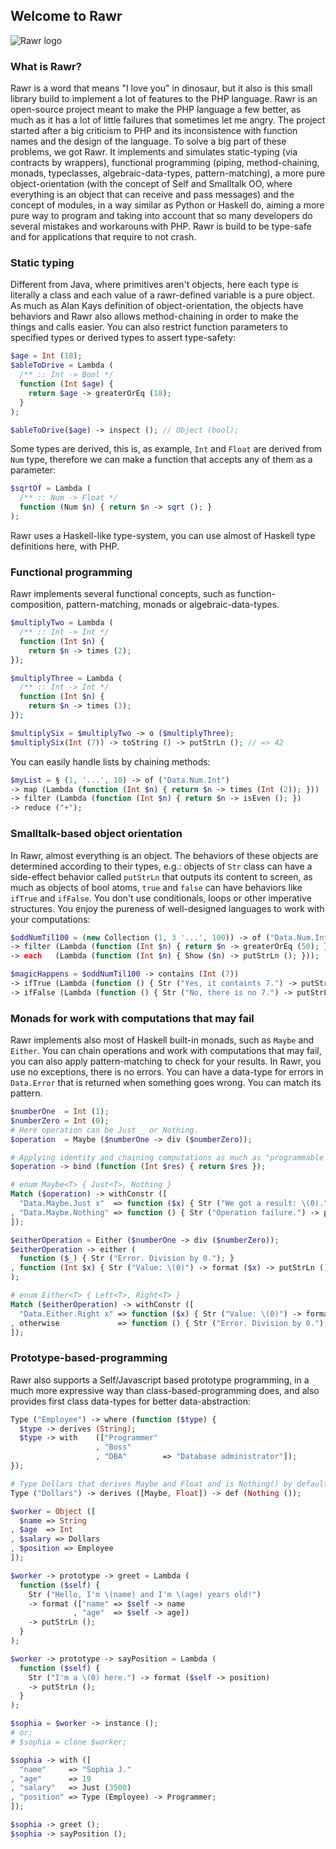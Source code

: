 ## Welcome to Rawr

![Rawr logo](http://i.imgur.com/CievcE1.png)

### What is Rawr?

Rawr is a word that means "I love you" in dinosaur, but it also is this small library build to implement a lot of features to the PHP language.
Rawr is an open-source project meant to make the PHP language a few better, as much as it has a lot of little failures that sometimes let me angry. The project started after a big criticism to PHP and its inconsistence with function names and the design of the language. To solve a big part of these problems, we got Rawr. It implements and simulates static-typing (via contracts by wrappers), functional programming (piping, method-chaining, monads, typeclasses, algebraic-data-types, pattern-matching), a more pure object-orientation (with the concept of Self and Smalltalk OO, where everything is an object that can receive and pass messages) and the concept of modules, in a way similar as Python or Haskell do, aiming a more pure way to program and taking into account that so many developers do several mistakes and workarouns with PHP. Rawr is build to be type-safe and for applications that require to not crash.

### Static typing

Different from Java, where primitives aren't objects, here each type is literally a class and each value of a rawr-defined variable is a pure object. As much as Alan Kays definition of object-orientation, the objects have behaviors and Rawr also allows method-chaining in order to make the things and calls easier. You can also restrict function parameters to specified types or derived types to assert type-safety:

```php
$age = Int (18);
$ableToDrive = Lambda (
  /** :: Int -> Bool */
  function (Int $age) {
    return $age -> greaterOrEq (18);
  }
);

$ableToDrive($age) -> inspect (); // Object (bool);
```

Some types are derived, this is, as example, `Int` and `Float` are derived from `Num` type, therefore we can make a function that accepts any of them as a parameter:

```php
$sqrtOf = Lambda (
  /** :: Num -> Float */
  function (Num $n) { return $n -> sqrt (); }
);
```

Rawr uses a Haskell-like type-system, you can use almost of Haskell type definitions here, with PHP.

### Functional programming

Rawr implements several functional concepts, such as function-composition, pattern-matching, monads or algebraic-data-types.

```php
$multiplyTwo = Lambda (
  /** :: Int -> Int */
  function (Int $n) {
    return $n -> times (2);
});

$multiplyThree = Lambda (
  /** :: Int -> Int */
  function (Int $n) {
    return $n -> times (3);
});

$multiplySix = $multiplyTwo -> o ($multiplyThree);
$multiplySix(Int (7)) -> toString () -> putStrLn (); // => 42
```

You can easily handle lists by chaining methods:

```php
$myList = § (1, '...', 10) -> of ("Data.Num.Int")
-> map (Lambda (function (Int $n) { return $n -> times (Int (2)); }))
-> filter (Lambda (function (Int $n) { return $n -> isEven (); })
-> reduce ("+");
```

### Smalltalk-based object orientation

In Rawr, almost everything is an object. The behaviors of these objects are determined according to their types, e.g.: objects of `Str` class can have a side-effect behavior called `putStrLn` that outputs its content to screen, as much as objects of bool atoms, `true` and `false` can have behaviors like `ifTrue` and `ifFalse`. You don't use conditionals, loops or other imperative structures. You enjoy the pureness of well-designed languages to work with your computations:

```php
$oddNumTil100 = (new Collection (1, 3 '...', 100)) -> of ("Data.Num.Int")
-> filter (Lambda (function (Int $n) { return $n -> greaterOrEq (50); }))
-> each   (Lambda (function (Int $n) { Show ($n) -> putStrLn (); }));

$magicHappens = $oddNumTil100 -> contains (Int (7))
-> ifTrue (Lambda (function () { Str ("Yes, it containts 7.") -> putStrLn (); }))
-> ifFalse (Lambda (function () { Str ("No, there is no 7.") -> putStrLn (); }));
```

### Monads for work with computations that may fail

Rawr implements also most of Haskell built-in monads, such as `Maybe` and `Either`. You can chain operations and work with computations that may fail, you can also apply pattern-matching to check for your results. In Rawr, you use no exceptions, there is no errors. You can have a data-type for errors in `Data.Error` that is returned when something goes wrong. You can match its pattern.

```php
$numberOne  = Int (1);
$numberZero = Int (0);
# Here operation can be Just _ or Nothing.
$operation  = Maybe ($numberOne -> div ($numberZero));

# Applying identity and chaining computations as much as "programmable semicolons".
$operation -> bind (function (Int $res) { return $res });

# enum Maybe<T> { Just<T>, Nothing }
Match ($operation) -> withConstr ([
  "Data.Maybe.Just x"  => function ($x) { Str ("We got a result: \(0).") -> format ($res -> fromJust ()) -> putStrLn (); }
, "Data.Maybe.Nothing" => function () { Str ("Operation failure.") -> putStrLn (); }
]);

$eitherOperation = Either ($numberOne -> div ($numberZero));
$eitherOperation -> either (
  function ($_) { Str ("Error. Division by 0."); }
, function (Int $x) { Str ("Value: \(0)") -> format ($x) -> putStrLn (); }
);

# enum Either<T> { Left<T>, Right<T> }
Match ($eitherOperation) -> withConstr ([
  "Data.Either.Right x" => function ($x) { Str ("Value: \(0)") -> format ($x -> val ()) -> putStrLn (); }
, otherwise             => function () { Str ("Error. Division by 0."); }
]);

```

### Prototype-based-programming

Rawr also supports a Self/Javascript based prototype programming, in a much more expressive way than class-based-programming does, and also provides first class data-types for better data-abstraction:

```php
Type ("Employee") -> where (function ($type) {
  $type -> derives (String);
  $type -> with    (["Programmer"
                   , "Boss"
                   , "DBA"        => "Database administrator"]);
});

# Type Dollars that derives Maybe and Float and is Nothing() by default
Type ("Dollars") -> derives ([Maybe, Float]) -> def (Nothing ());

$worker = Object ([
  $name => String
, $age  => Int
, $salary => Dollars
, $position => Employee
]);

$worker -> prototype -> greet = Lambda (
  function ($self) {
    Str ("Hello, I'm \(name) and I'm \(age) years old!")
    -> format (["name" => $self -> name
              , "age"  => $self -> age])
    -> putStrLn ();
  }
);

$worker -> prototype -> sayPosition = Lambda (
  function ($self) {
    Str ("I'm a \(0) here.") -> format ($self -> position)
    -> putStrLn ();
  }
);

$sophia = $worker -> instance ();
# or:
# $sophia = clone $worker;

$sophia -> with ([
  "name"     => "Sophia J."
, "age"      => 19
, "salary"   => Just (3500)
, "position" => Type (Employee) -> Programmer;
]);

$sophia -> greet ();
$sophia -> sayPosition ();
```
